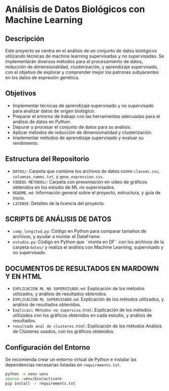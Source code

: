# Análisis de Datos Biológicos con Machine Learning

## Descripción
Este proyecto se centra en el análisis de un conjunto de datos biológicos utilizando técnicas de machine learning supervisadas y no supervisadas. Se implementarán diversos métodos para el procesamiento de datos, reducción de dimensionalidad, clusterización, y aprendizaje supervisado, con el objetivo de explorar y comprender mejor los patrones subyacentes en los datos de expresión genética.

## Objetivos
- Implementar técnicas de aprendizaje supervisado y no supervisado para analizar datos de origen biológico.
- Preparar el entorno de trabajo con las herramientas adecuadas para el análisis de datos en Python.
- Depurar y procesar el conjunto de datos para su análisis.
- Aplicar métodos de reducción de dimensionalidad y clusterización.
- Implementar métodos de aprendizaje supervisado y evaluar su rendimiento.

## Estructura del Repositorio

- `DATOS/`: Carpeta que contiene los archivos de datos como `classes.csv`, `columnas_names.txt`, y `gene_expression.csv`.
- `VIDEOS MÉTODOS/`: Carpeta con presentación en vídeo de gráficos obtenidos en los estudio de ML no supervisados.
- `README.md`: Información general sobre el proyecto, estructura, y guía de inicio.
- `LICENSE`: Detalles de la licencia del proyecto.

## SCRIPTS DE ANÁLISIS DE DATOS

- `comp_longitud.py`: Código en Python para comparar tamaños de archivos, y ayudar a montar el DataFrame.
- `estudio.py`: Código en Python que ¨monta en DF¨ con los archivos de la carpeta `datos/` y realiza el análisis con Machine Learning, supervisado y no supervisado.


## DOCUMENTOS DE RESULTADOS EN MARDOWN Y EN HTML
- `EXPLICACION ML NO SUPERVISADO.md`: Explicación de los métodos utilizados, y análisis de resultados obtenidos.
- `EXPLICACION ML SUPERVISADO.md`: Explicación de los métodos utilizados, y análisis de resultados obtenidos.
- `Explicaci Métodos no supervisa.html`: Explicación de los métodos utilizados con los gráficos obtenidos en cada estudio, y análisis de resultados.
- `resultado anal de clusteres.html`: Explicación de los métodos Análisis de Clústeres usados, con los gráficos obtenidos.

## Configuración del Entorno
Se recomienda crear un entorno virtual de Python e instalar las dependencias necesarias listadas en `requirements.txt`.

```bash
python -m venv venv
source .venv/bin/activate
pip install -r requirements.txt
